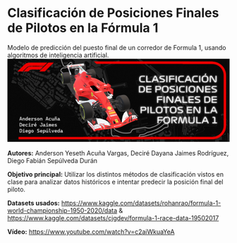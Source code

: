 # Clasificación de Posiciones Finales de Pilotos en la Fórmula 1

Modelo de predicción del puesto final de un corredor de Formula 1, usando algoritmos de inteligencia artificial.
![POSTER](AI_POSTER.png)

**Autores:**
Anderson Yeseth Acuña Vargas, Deciré Dayana Jaimes Rodríguez, Diego Fabián Sepúlveda Durán

**Objetivo principal:**
Utilizar los distintos métodos de clasificación vistos en clase para analizar datos históricos e intentar predecir la posición final del piloto.

**Datasets usados:** https://www.kaggle.com/datasets/rohanrao/formula-1-world-championship-1950-2020/data & https://www.kaggle.com/datasets/cjgdev/formula-1-race-data-19502017 

**Vídeo:** https://www.youtube.com/watch?v=c2aiWkuaYeA
